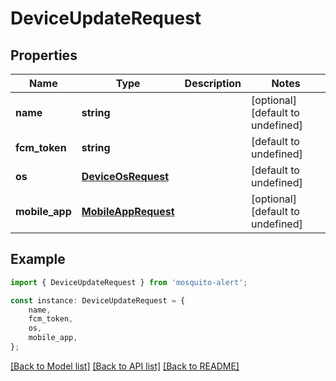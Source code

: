 # DeviceUpdateRequest


## Properties

Name | Type | Description | Notes
------------ | ------------- | ------------- | -------------
**name** | **string** |  | [optional] [default to undefined]
**fcm_token** | **string** |  | [default to undefined]
**os** | [**DeviceOsRequest**](DeviceOsRequest.md) |  | [default to undefined]
**mobile_app** | [**MobileAppRequest**](MobileAppRequest.md) |  | [optional] [default to undefined]

## Example

```typescript
import { DeviceUpdateRequest } from 'mosquito-alert';

const instance: DeviceUpdateRequest = {
    name,
    fcm_token,
    os,
    mobile_app,
};
```

[[Back to Model list]](../README.md#documentation-for-models) [[Back to API list]](../README.md#documentation-for-api-endpoints) [[Back to README]](../README.md)
